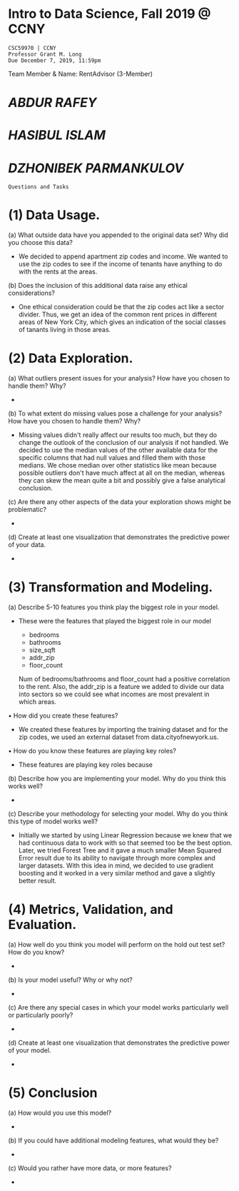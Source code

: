 # Intro to Data Science, Fall 2019 @ CCNY
    CSC59970 | CCNY
    Professor Grant M. Long
    Due December 7, 2019, 11:59pm

Team Member & Name: RentAdvisor (3-Member)
# *ABDUR RAFEY*
# *HASIBUL ISLAM*
# *DZHONIBEK PARMANKULOV*

    Questions and Tasks
# (1) Data Usage.
(a) What outside data have you appended to the original data set? Why did you choose this data? 

- We decided to append apartment zip codes and income. We wanted to use the zip codes to see if the income of tenants have anything to do with the rents at the areas. 

(b) Does the inclusion of this additional data raise any ethical considerations? 

- One ethical consideration could be that the zip codes act like a sector divider. Thus, we get an idea of the common rent prices in different areas of New York City, which gives an indication of the social classes of tanants living in those areas.

# (2) Data Exploration. 
(a) What outliers present issues for your analysis? How have you chosen to handle them? Why?

- 

(b) To what extent do missing values pose a challenge for your analysis? How have you chosen to handle them? Why?

- Missing values didn't really affect our results too much, but they do change the outlook of the conclusion of our analysis if not handled. We decided to use the median values of the other available data for the specific columns that had null values and filled them with those medians. We chose median over other statistics like mean because possible outliers don't have much affect at all on the median, whereas they can skew the mean quite a bit and possibly give a false analytical conclusion.    

(c) Are there any other aspects of the data your exploration shows might be problematic? 

-

(d) Create at least one visualization that demonstrates the predictive power of your data. 

-

# (3) Transformation and Modeling.
 (a) Describe 5-10 features you think play the biggest role in your model. 

- These were the features that played the biggest role in our model

    - bedrooms
    - bathrooms
    - size_sqft
    - addr_zip
    - floor_count
  
  Num of bedrooms/bathrooms and floor_count had a positive correlation to the rent. 
  Also, the addr_zip is a feature we added to divide our data into sectors so we could see what incomes are most prevalent in    
  which areas.   
  
• How did you create these features? 

- We created these features by importing the training dataset and for the zip codes, we used an external dataset from data.cityofnewyork.us.

• How do you know these features are playing key roles? 

- These features are playing key roles because 

(b) Describe how you are implementing your model. Why do you think this works well? 

- 

(c) Describe your methodology for selecting your model. Why do you think this type of model works well? 

- Initially we started by using Linear Regression because we knew that we had continuous data to work with so that seemed too be the best option. Later, we tried Forest Tree and it gave a much smaller Mean Squared Error result due to its ability to navigate through more complex and larger datasets. With this idea in mind, we decided to use gradient boosting and it worked in a very similar method and gave a slightly better result. 

# (4) Metrics, Validation, and Evaluation. 
(a) How well do you think you model will perform on the hold out test set? How do you know? 

-


(b) Is your model useful? Why or why not? 

- 

(c) Are there any special cases in which your model works particularly well or particularly poorly? 

-


(d) Create at least one visualization that demonstrates the predictive power of your model. 

-

# (5) Conclusion 
(a) How would you use this model? 

-

(b) If you could have additional modeling features, what would they be? 

-

(c) Would you rather have more data, or more features?

-
